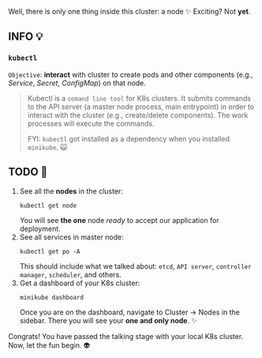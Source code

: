 Well, there is only one thing inside this cluster: a node ✨ Exciting? Not **yet**.

## INFO 💡
### `kubectl`
`Objective`: **interact** with cluster to create pods and other components (e.g., _Service_, _Secret_, _ConfigMap_) on that node.

> Kubectl is a `comand line tool` for K8s clusters. It submits commands to the API server (a master node process, main entrypoint) in order to interact with the cluster (e.g., create/delete components). The work processes will execute the commands.
>
> FYI: `kubectl` got installed as a dependency when you installed `minikube`. 🙀


## TODO 🎅
1. See all the **nodes** in the cluster:
    ```
    kubectl get node
    ```
    You will see **the one** node _ready_ to accept our application for deployment.
2. See all services in master node:
    ```
    kubectl get po -A
    ```
    This should include what we talked about: `etcd`, `API server`, `controller manager`, `scheduler`, and others.
3. Get a dashboard of your K8s cluster:
    ```
    minikube dashboard
    ```
    Once you are on the dashboard, navigate to Cluster -> Nodes in the sidebar. There you will see your **one and only node**. ✨

Congrats! You have passed the talking stage with your local K8s cluster. Now, let the fun begin. 👽
